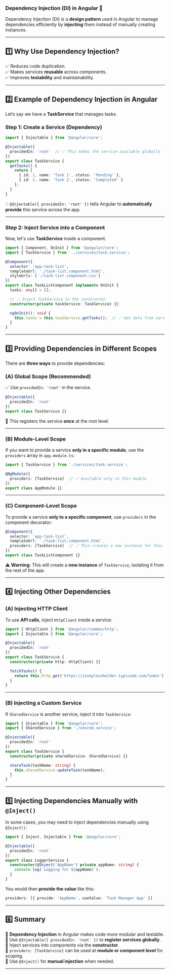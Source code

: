 ### **Dependency Injection (DI) in Angular 🚀**  

Dependency Injection (DI) is a **design pattern** used in Angular to manage dependencies efficiently by **injecting** them instead of manually creating instances.  

---

## **1️⃣ Why Use Dependency Injection?**
✅ Reduces code duplication.  
✅ Makes services **reusable** across components.  
✅ Improves **testability** and maintainability.  

---

## **2️⃣ Example of Dependency Injection in Angular**  
Let’s say we have a **TaskService** that manages tasks.

### **Step 1: Create a Service (Dependency)**
```typescript
import { Injectable } from '@angular/core';

@Injectable({
  providedIn: 'root'  // ✅ This makes the service available globally
})
export class TaskService {
  getTasks() {
    return [
      { id: 1, name: 'Task 1', status: 'Pending' },
      { id: 2, name: 'Task 2', status: 'Completed' }
    ];
  }
}
```
💡 `@Injectable({ providedIn: 'root' })` tells Angular to **automatically provide** this service across the app.

---

### **Step 2: Inject Service into a Component**
Now, let's use **TaskService** inside a component.

```typescript
import { Component, OnInit } from '@angular/core';
import { TaskService } from '../services/task.service';

@Component({
  selector: 'app-task-list',
  templateUrl: './task-list.component.html',
  styleUrls: ['./task-list.component.css']
})
export class TaskListComponent implements OnInit {
  tasks: any[] = [];

  // ✅ Inject TaskService in the constructor
  constructor(private taskService: TaskService) {}

  ngOnInit(): void {
    this.tasks = this.taskService.getTasks();  // ✅ Get data from service
  }
}
```

---

## **3️⃣ Providing Dependencies in Different Scopes**
There are **three ways** to provide dependencies:

### **(A) Global Scope (Recommended)**
✅ Use `providedIn: 'root'` in the service.  
```typescript
@Injectable({
  providedIn: 'root'
})
export class TaskService {}
```
🔹 This registers the service **once** at the root level.

---

### **(B) Module-Level Scope**
If you want to provide a service **only in a specific module**, use the `providers` array in `app.module.ts`:

```typescript
import { TaskService } from './services/task.service';

@NgModule({
  providers: [TaskService]  // ✅ Available only in this module
})
export class AppModule {}
```

---

### **(C) Component-Level Scope**
To provide a service **only to a specific component**, use `providers` in the component decorator:

```typescript
@Component({
  selector: 'app-task-list',
  templateUrl: './task-list.component.html',
  providers: [TaskService]  // ✅ This creates a new instance for this component only
})
export class TaskListComponent {}
```
⚠️ **Warning:** This will create a **new instance** of `TaskService`, isolating it from the rest of the app.

---

## **4️⃣ Injecting Other Dependencies**
### **(A) Injecting HTTP Client**
To use **API calls**, inject `HttpClient` inside a service:

```typescript
import { HttpClient } from '@angular/common/http';
import { Injectable } from '@angular/core';

@Injectable({
  providedIn: 'root'
})
export class TaskService {
  constructor(private http: HttpClient) {}

  fetchTasks() {
    return this.http.get('https://jsonplaceholder.typicode.com/todos');
  }
}
```

---

### **(B) Injecting a Custom Service**
If `SharedService` is another service, inject it into `TaskService`:

```typescript
import { Injectable } from '@angular/core';
import { SharedService } from './shared.service';

@Injectable({
  providedIn: 'root'
})
export class TaskService {
  constructor(private sharedService: SharedService) {}

  shareTask(taskName: string) {
    this.sharedService.updateTask(taskName);
  }
}
```

---

## **5️⃣ Injecting Dependencies Manually with `@Inject()`**
In some cases, you may need to inject dependencies manually using `@Inject()`:

```typescript
import { Inject, Injectable } from '@angular/core';

@Injectable({
  providedIn: 'root'
})
export class LoggerService {
  constructor(@Inject('AppName') private appName: string) {
    console.log(`Logging for ${appName}`);
  }
}
```
You would then **provide the value** like this:

```typescript
providers: [{ provide: 'AppName', useValue: 'Task Manager App' }]
```

---

## **6️⃣ Summary**
🔹 **Dependency Injection** in Angular makes code more modular and testable.  
🔹 Use `@Injectable({ providedIn: 'root' })` to **register services globally**.  
🔹 Inject services into components via the **constructor**.  
🔹 `providers: [TaskService]` can be used at **module or component level** for scoping.  
🔹 Use `@Inject()` for **manual injection** when needed.

---

